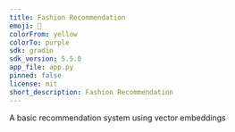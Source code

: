 ```yaml
---
title: Fashion Recommendation
emoji: 👚
colorFrom: yellow
colorTo: purple
sdk: gradio
sdk_version: 5.5.0
app_file: app.py
pinned: false
license: mit
short_description: Fashion Recommendation
---
```


A basic recommendation system using vector embeddings